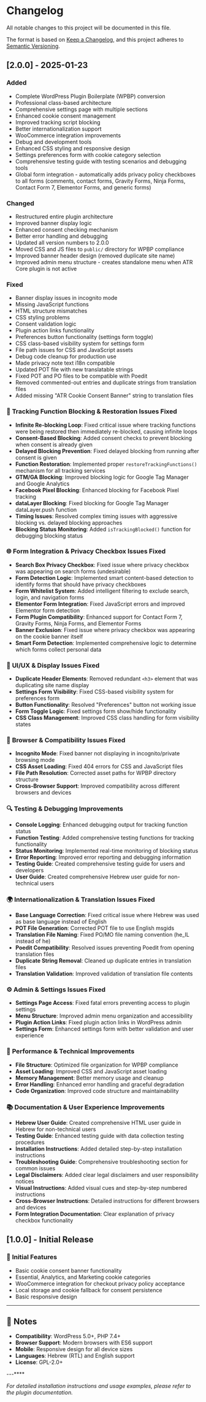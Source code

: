 # Changelog

All notable changes to this project will be documented in this file.

The format is based on [Keep a Changelog](https://keepachangelog.com/en/1.0.0/),
and this project adheres to [Semantic Versioning](https://semver.org/spec/v2.0.0.html).

## [2.0.0] - 2025-01-23

### Added
- Complete WordPress Plugin Boilerplate (WPBP) conversion
- Professional class-based architecture
- Comprehensive settings page with multiple sections
- Enhanced cookie consent management
- Improved tracking script blocking
- Better internationalization support
- WooCommerce integration improvements
- Debug and development tools
- Enhanced CSS styling and responsive design
- Settings preferences form with cookie category selection
- Comprehensive testing guide with testing scenarios and debugging tools
- Global form integration - automatically adds privacy policy checkboxes to all forms (comments, contact forms, Gravity Forms, Ninja Forms, Contact Form 7, Elementor Forms, and generic forms)

### Changed
- Restructured entire plugin architecture
- Improved banner display logic
- Enhanced consent checking mechanism
- Better error handling and debugging
- Updated all version numbers to 2.0.0
- Moved CSS and JS files to `public/` directory for WPBP compliance
- Improved banner header design (removed duplicate site name)
- Improved admin menu structure - creates standalone menu when ATR Core plugin is not active

### Fixed
- Banner display issues in incognito mode
- Missing JavaScript functions
- HTML structure mismatches
- CSS styling problems
- Consent validation logic
- Plugin action links functionality
- Preferences button functionality (settings form toggle)
- CSS class-based visibility system for settings form
- File path issues for CSS and JavaScript assets
- Debug code cleanup for production use
- Made privacy note text i18n compatible
- Updated POT file with new translatable strings
- Fixed POT and PO files to be compatible with Poedit
- Removed commented-out entries and duplicate strings from translation files
- Added missing "ATR Cookie Consent Banner" string to translation files

### 🔧 **Tracking Function Blocking & Restoration Issues Fixed**
- **Infinite Re-blocking Loop**: Fixed critical issue where tracking functions were being restored then immediately re-blocked, causing infinite loops
- **Consent-Based Blocking**: Added consent checks to prevent blocking when consent is already given
- **Delayed Blocking Prevention**: Fixed delayed blocking from running after consent is given
- **Function Restoration**: Implemented proper `restoreTrackingFunctions()` mechanism for all tracking services
- **GTM/GA Blocking**: Improved blocking logic for Google Tag Manager and Google Analytics
- **Facebook Pixel Blocking**: Enhanced blocking for Facebook Pixel tracking
- **dataLayer Blocking**: Fixed blocking for Google Tag Manager dataLayer.push function
- **Timing Issues**: Resolved complex timing issues with aggressive blocking vs. delayed blocking approaches
- **Blocking Status Monitoring**: Added `isTrackingBlocked()` function for debugging blocking status

### 🌐 **Form Integration & Privacy Checkbox Issues Fixed**
- **Search Box Privacy Checkbox**: Fixed issue where privacy checkbox was appearing on search forms (undesirable)
- **Form Detection Logic**: Implemented smart content-based detection to identify forms that should have privacy checkboxes
- **Form Whitelist System**: Added intelligent filtering to exclude search, login, and navigation forms
- **Elementor Form Integration**: Fixed JavaScript errors and improved Elementor form detection
- **Form Plugin Compatibility**: Enhanced support for Contact Form 7, Gravity Forms, Ninja Forms, and Elementor Forms
- **Banner Exclusion**: Fixed issue where privacy checkbox was appearing on the cookie banner itself
- **Smart Form Detection**: Implemented comprehensive logic to determine which forms collect personal data

### 🎨 **UI/UX & Display Issues Fixed**
- **Duplicate Header Elements**: Removed redundant `<h3>` element that was duplicating site name display
- **Settings Form Visibility**: Fixed CSS-based visibility system for preferences form
- **Button Functionality**: Resolved "Preferences" button not working issue
- **Form Toggle Logic**: Fixed settings form show/hide functionality
- **CSS Class Management**: Improved CSS class handling for form visibility states

### 📱 **Browser & Compatibility Issues Fixed**
- **Incognito Mode**: Fixed banner not displaying in incognito/private browsing mode
- **CSS Asset Loading**: Fixed 404 errors for CSS and JavaScript files
- **File Path Resolution**: Corrected asset paths for WPBP directory structure
- **Cross-Browser Support**: Improved compatibility across different browsers and devices

### 🔍 **Testing & Debugging Improvements**
- **Console Logging**: Enhanced debugging output for tracking function status
- **Function Testing**: Added comprehensive testing functions for tracking functionality
- **Status Monitoring**: Implemented real-time monitoring of blocking status
- **Error Reporting**: Improved error reporting and debugging information
- **Testing Guide**: Created comprehensive testing guide for users and developers
- **User Guide**: Created comprehensive Hebrew user guide for non-technical users

### 🌍 **Internationalization & Translation Issues Fixed**
- **Base Language Correction**: Fixed critical issue where Hebrew was used as base language instead of English
- **POT File Generation**: Corrected POT file to use English msgids
- **Translation File Naming**: Fixed PO/MO file naming convention (he_IL instead of he)
- **Poedit Compatibility**: Resolved issues preventing Poedit from opening translation files
- **Duplicate String Removal**: Cleaned up duplicate entries in translation files
- **Translation Validation**: Improved validation of translation file contents

### ⚙️ **Admin & Settings Issues Fixed**
- **Settings Page Access**: Fixed fatal errors preventing access to plugin settings
- **Menu Structure**: Improved admin menu organization and accessibility
- **Plugin Action Links**: Fixed plugin action links in WordPress admin
- **Settings Form**: Enhanced settings form with better validation and user experience

### 🚀 **Performance & Technical Improvements**
- **File Structure**: Optimized file organization for WPBP compliance
- **Asset Loading**: Improved CSS and JavaScript asset loading
- **Memory Management**: Better memory usage and cleanup
- **Error Handling**: Enhanced error handling and graceful degradation
- **Code Organization**: Improved code structure and maintainability

### 📚 **Documentation & User Experience Improvements**
- **Hebrew User Guide**: Created comprehensive HTML user guide in Hebrew for non-technical users
- **Testing Guide**: Enhanced testing guide with data collection testing procedures
- **Installation Instructions**: Added detailed step-by-step installation instructions
- **Troubleshooting Guide**: Comprehensive troubleshooting section for common issues
- **Legal Disclaimers**: Added clear legal disclaimers and user responsibility notices
- **Visual Instructions**: Added visual cues and step-by-step numbered instructions
- **Cross-Browser Instructions**: Detailed instructions for different browsers and devices
- **Form Integration Documentation**: Clear explanation of privacy checkbox functionality

## [1.0.0] - Initial Release

### 🎯 **Initial Features**
- Basic cookie consent banner functionality
- Essential, Analytics, and Marketing cookie categories
- WooCommerce integration for checkout privacy policy acceptance
- Local storage and cookie fallback for consent persistence
- Basic responsive design

---

## 📝 **Notes**

- **Compatibility**: WordPress 5.0+, PHP 7.4+
- **Browser Support**: Modern browsers with ES6 support
- **Mobile**: Responsive design for all device sizes
- **Languages**: Hebrew (RTL) and English support
- **License**: GPL-2.0+

---****

*For detailed installation instructions and usage examples, please refer to the plugin documentation.*
